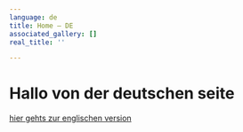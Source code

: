 ```yaml
---
language: de
title: Home – DE
associated_gallery: []
real_title: ''

---
```

# Hallo von der deutschen seite

[hier gehts zur englischen version](/en/ "There, there")